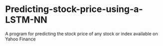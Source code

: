 # Predicting-stock-price-using-a-LSTM-NN
A program for predicting the stock price of any stock or index available on Yahoo Finance

